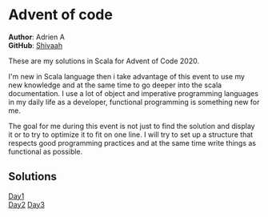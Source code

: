 # Advent of code 

**Author**: Adrien A  
**GitHub**: [Shivaah](https://github.com/Shivaah)  

These are my solutions in Scala for Advent of Code 2020.

I'm new in Scala language then i take advantage of this event to use my new knowledge and at the same time to go deeper into the scala documentation.
I use a lot of object and imperative programming languages in my daily life as a developer, functional programming is something new for me. 

The goal for me during this event is not just to find the solution and display it or to try to optimize it to fit on one line. I will try to set up a structure that respects good programming practices and at the same time write things as functional as possible.

## Solutions

[Day1](https://github.com/Shivaah/adventofcode-2020/blob/master/src/main/scala/adventofcode/day1/ReportRepair.scala)  
[Day2](https://github.com/Shivaah/adventofcode-2020/blob/master/src/main/scala/adventofcode/day2/PasswordPhilosophy.scala)
[Day3](https://github.com/Shivaah/adventofcode-2020/blob/master/src/main/scala/adventofcode/day3/TobogganTrajectory.scala)